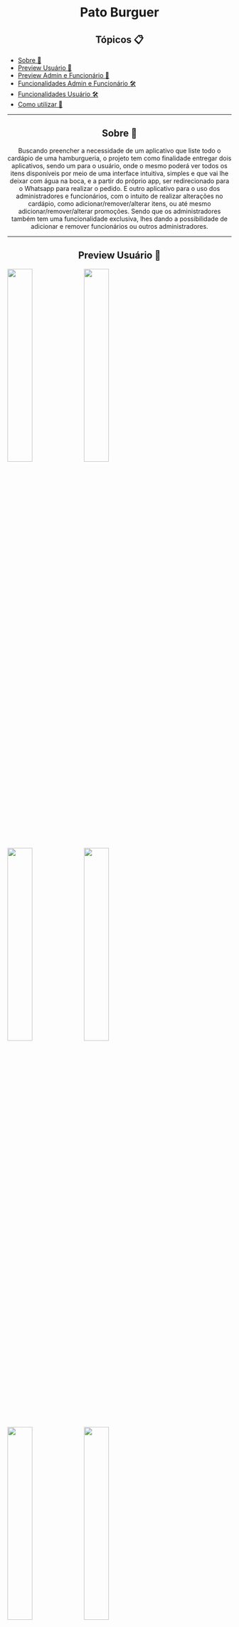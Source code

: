 <h1 align="center">Pato Burguer</h1>

   <h2 align="center">Tópicos 📋</h2>

   <p>
   
   - [Sobre 📖](#sobre-)
   - [Preview Usuário 📱](#preview-usuário-)
   - [Preview Admin e Funcionário 📱](#preview-admin-e-funcionário-)
   - [Funcionalidades Admin e Funcionário 🛠️](#funcionalidades-admin-e-funcionário-%EF%B8%8F)
   - [Funcionalidades Usuário 🛠️](#funcionalidades-usuário-%EF%B8%8F)
   - [Como utilizar 🤔](#como-utilizar-)

   </p>

---

<h2 align="center">Sobre 📖</h2>
   
<p align="center">
  Buscando preencher a necessidade de um aplicativo que liste todo o cardápio de uma hamburgueria, o projeto tem como finalidade entregar dois aplicativos, sendo um para o usuário, onde o mesmo poderá ver todos os itens disponíveis por meio de uma interface intuitiva, simples e que vai lhe deixar com água na boca, e a partir do próprio app, ser redirecionado para o Whatsapp para realizar o pedido. E outro aplicativo para o uso dos administradores e funcionários, com o intuito de realizar alterações no cardápio, como adicionar/remover/alterar itens, ou até mesmo adicionar/remover/alterar promoções. Sendo que os administradores também tem uma funcionalidade exclusiva, lhes dando a possibilidade de adicionar e remover funcionários ou outros administradores.
</p>

---

<h2 align="center">Preview Usuário 📱</h2>

   <img src="preview/10.jpeg" width="33.3333333%">
   <img src="preview/11.jpeg" width="33.3333333%">
   <img src="preview/12.jpeg" width="33.3333333%">
   <img src="preview/13.jpeg" width="33.3333333%">
   <img src="preview/14.jpeg" width="33.3333333%">
   <img src="preview/15.jpeg" width="33.3333333%">

---

<h2 align="center">Preview Admin e Funcionário 📱</h2>
   
   <p align="center"> 
      <img src="preview/1.jpeg" width="33.3333333%">
      <img src="preview/2.jpeg" width="33.3333333%">
      <img src="preview/3.jpeg" width="33.3333333%">
      <img src="preview/4.jpeg" width="33.3333333%">
      <img src="preview/5.jpeg" width="33.3333333%">
      <img src="preview/6.jpeg" width="33.3333333%">
      <img src="preview/7.jpeg" width="33.3333333%">
      <img src="preview/8.jpeg" width="33.3333333%">
      <img src="preview/9.jpeg" width="33.3333333%">
   </p>
   
---

<h2 align="center">Funcionalidades Admin e Funcionário 🛠️</h2>

   <p>

- Adicionar/remover/alterar itens,
- Adicionar/remover/alterar promoções,
- Adicionar/remover/alterar contatos
- Adicionar/remover/alterar funcionários e administradores,
- E outras que você pode tentar... 😉

   </p>

---

<h2 align="center">Funcionalidades Usuário 🛠️</h2>

   <p>

- Vizualizar todos os itens do cardápio,
- Filtrar cardápio para vizualizar categoria desejada,
- Vizualizar promoções,
- Vizualizar tela de detalhes do produto,
- Redirecionar a patir do ícone do Whatsapp para o contato de pedido.
- E outras que você pode tentar... 😉

   </p>

---

<h2 align="center">Como utilizar 🤔</h2>

   ```
   - Clone este repositório:
   $ git clone https://github.com/icarogga/patoBurguer.git patoBurguer

   - Entre na pasta:
   $ cd patoBurguer

   - para instalar as dependências:
   $ flutter pub get

   - Execute o app: 
   $ flutter run
   ```

---

   >Este projeto foi desenvolvido com o ❤️ por **[@Ícaro Coêlho](https://github.com/icarogga?tab=following)**, **[@José Pedro](https://github.com/PeterYouseph)**, **[Letícia Yurie](https://github.com/leyurie)**, **[@Luis Gustavo](https://github.com/lgrotrab)**, **[@Vinicius Shinohara](https://github.com/ChuunibyouYuuta)**, **[@Vitor Vaz](https://github.com/vitorvazmaciel)**

---
